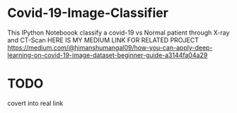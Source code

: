 # Covid-19-Image-Classifier
This IPython Noteboook classify a covid-19 vs Normal patient through X-ray and CT-Scan 
HERE IS MY MEDIUM LINK FOR RELATED PROJECT 
https://medium.com/@himanshumangal09/how-you-can-apply-deep-learning-on-covid-19-image-dataset-beginner-guide-a3144fa04a29
# TODO
covert into real link
